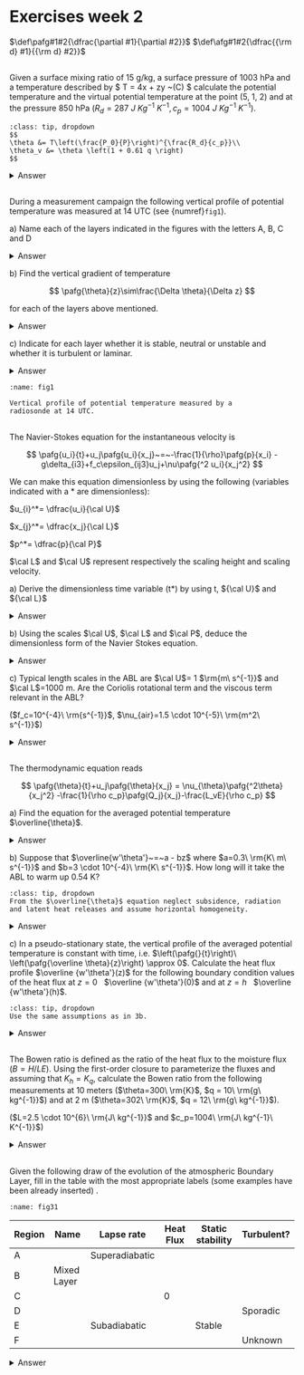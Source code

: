# Exercises week 2

$\def\pafg#1#2{\dfrac{\partial #1}{\partial #2}}$
$\def\afg#1#2{\dfrac{{\rm d} #1}{{\rm d} #2}}$

## 
Given a surface mixing ratio of 15 g/kg, a surface pressure of 1003 hPa and a temperature described by $ T = 4x + zy ~(C) $
calculate the potential temperature and the virtual potential temperature at the point
(5, 1, 2) and at the pressure 850 hPa ($R_d=287\ J\ Kg^{-1}\ K^{-1}, c_p=1004\ J\ Kg^{-1}\ K^{-1}$).

```{hint}
:class: tip, dropdown
$$
\theta &= T\left(\frac{P_0}{P}\right)^{\frac{R_d}{c_p}}\\
\theta_v &= \theta \left(1 + 0.61 q \right)
$$
```

<details>
  <summary>Answer</summary>

We know:

$$
T(5,1,2) &= 4\cdot 5+2\cdot 1\,^\circ{\rm C}\\
         &= 295\,{\rm K}\\
P_0 &= 1003\,{\rm hPa}\\
P   &= 850\,{\rm hPa}\\
R_d &= 287\,{\rm J\,kg^{-1}\,K^{-1}}\\
c_p &= 1004\,{\rm J\,kg^{-1}\,K^{-1}}\\
q   &= 15 \cdot 10^{-3}\,kg\,kg^{-1}
$$

Substituting these numbers results in:

$$
\theta &= 309.29\,{\rm K}\\
\theta_v &= 312.12\,{\rm K}\\
$$

</details>

## 
During a measurement campaign the following vertical profile
of potential temperature was measured at 14 UTC (see {numref}`fig1`).

a) Name each of the layers indicated in the figures with the letters A, B, C and D

<details>
  <summary>Answer</summary>

* A. Surface layer              
* B. Mixed layer                
* C. Entrainment zone/layer     
* D. Free troposphere       

</details>

b) Find the vertical gradient of temperature

$$
\pafg{\theta}{z}\sim\frac{\Delta \theta}{\Delta z}
$$

for each of the layers above mentioned.


<details>
  <summary>Answer</summary>
It depends on how you draw the schematic lines. 

* A. $\rm \frac{-1.5 K}{300 m} = -5 K km^{-1}$
* B. $\rm \frac{0 K}{1100 m} = 0 K km^{-1}$ 
* C. $\rm \frac{8 K}{350 m} = 23 K km^{-1}$
* D. $\rm \frac{0.75 K}{400 m} = 1.9 K km^{-1}$

</details>

c) Indicate for each layer whether it is stable, neutral or unstable and whether it is turbulent or laminar.
<details>
  <summary>Answer</summary>

* A. Unstable and turbulent
* B. Neutral and turbulent
* C. Stable, but turbulent
* D. Stable and laminar
</details>

```{figure} figures/figset11.png
:name: fig1

Vertical profile of potential temperature measured by a
radiosonde at 14 UTC.
```

##
The Navier-Stokes equation for the instantaneous velocity is

$$
\pafg{u_i}{t}+u_j\pafg{u_i}{x_j}~=~-\frac{1}{\rho}\pafg{p}{x_i}
-g\delta_{i3}+f_c\epsilon_{ij3}u_j+\nu\pafg{^2 u_i}{x_j^2}
$$

We can make this equation dimensionless by using the following (variables indicated with a $*$ are dimensionless):

$u_{i}^*= \dfrac{u_i}{\cal U}$

$x_{j}^*= \dfrac{x_j}{\cal L}$

$p^*= \dfrac{p}{\cal P}$

$\cal L$ and $\cal U$ represent respectively the scaling height and scaling velocity.

a) Derive the dimensionless time variable (t*) by using t, ${\cal U}$ and ${\cal L}$
<details>
  <summary>Answer</summary>

The unit of time is seconds. To obtain something with the same units from ${\cal U}$ and ${\cal L}$, one can use $ \dfrac{\cal L}{\cal U}$
Therefore $t^*= t\dfrac{\cal U}{\cal L}$

</details>

b) Using the scales $\cal U$, $\cal L$ and $\cal P$, deduce the dimensionless form of the
Navier Stokes equation.


<details>
  <summary>Answer</summary>

$$
u_i &= u_i^* \, \cal U\\
t &= t^* \, \frac{\cal L}{\cal U}\\
x_i &= x_i^* \, \cal L\\
p &= p^* \, \cal P\\
$$

Substituting this in the Navier Stokes equations results in

$$
\frac{\cal U\rm^2}{\cal L} \pafg{u_i^*}{t^*} + \frac{\cal U\rm^2}{\cal L} u_j^* \pafg{u_i^*}{x_j^*} 
= - \frac{\cal P}{\cal L} \frac{1}{\rho} \pafg{p^*}{x_i^*} 
- g \delta_{i3} 
+ \cal U f_c \epsilon_{ij3}u_j^* 
+ \frac{\cal U}{\cal L\rm^2} \nu \pafg{^2 u_i^*}{{x_j^*}^2}\\
$$

This equation can be multiplied by $\frac{\cal L}{\cal U\rm^2}$ to obtain the dimensionless form:

$$
\pafg{u_i^*}{t^*} + u_j^* \pafg{u_i^*}{x_j^*} = 
- \frac{\cal P}{\cal U \rm^2 \rho} \pafg{p^*}{x_i^*} 
- \frac{\cal L}{\cal U \rm^2} g \delta_{i3} 
+ \frac{\cal L}{\cal U} f_c \epsilon_{ij3}u_j^* 
+ \frac{\nu}{\cal U L} \pafg{^2 u_i^*}{{x_j^*}^2}
$$

This can also be expressed with the Reynold's number, ${\rm Re} = \frac{\cal U L}{\nu}$ and 
Rossby number ${\rm Ro} = \frac{\cal U}{f \cal L}$:

$$
\pafg{u_i^*}{t^*} + u_j^* \pafg{u_i^*}{x_j^*} = 
- \frac{\cal P}{\cal U \rm^2 \rho} \pafg{p^*}{x_i^*}
- \frac{\cal L}{\cal U \rm^2} g \delta_{i3}
+ \frac{1}{\rm Ro} \epsilon_{ij3}u_j^* 
+ \frac{1}{\rm Re} \pafg{^2 u_i^*}{{x_j^*}^2}
$$

Note: 
The pressure term and gravity term can also be rewritten using two dimensionless numbers that we don't cover in the course,
namely the Euler number and Froude number.
</details>

c) Typical length scales in the ABL are $\cal U$= 1 $\rm{m\ s^{-1}}$ and $\cal L$=1000 m.
Are the Coriolis rotational term and the viscous term relevant in the ABL?

($f_c=10^{-4}\ \rm{s^{-1}}$, $\nu_{air}=1.5 \cdot 10^{-5}\ \rm{m^2\ s^{-1}}$)

<details>
  <summary>Answer</summary>

Contribution of Coriolis force with respect to the other terms: $f_c^* = f_c \frac{\cal L}{\cal U} = 0.1 = 10~\%$. 
This contribution is weak, but significant. 
Contribution of viscosity: ${\rm Re} = \frac{\cal U L}{\nu} = 6.7 \cdot 10^7$, so $\frac{1}{\rm Re} \to 0$. 
This contribution is not significant. Consequently, this term can be neglected.
</details>

##
The thermodynamic equation reads

$$
\pafg{\theta}{t}+u_j\pafg{\theta}{x_j} = \nu_{\theta}\pafg{^2\theta}{x_j^2}
-\frac{1}{\rho c_p}\pafg{Q_j}{x_j}-\frac{L_vE}{\rho c_p}
$$

a) Find the equation for the averaged potential temperature $\overline{\theta}$.
<details>
  <summary>Answer</summary>

$$
\underbrace{\pafg{\theta}{t}}_{\rm Tendency} + \underbrace{u_j \pafg{\theta}{x_j}}_{\rm Advection} = \underbrace{\nu_{\theta}\pafg{^2\theta}{{x_j}^2}}_{\rm Viscosity} - \underbrace{\frac{1}{\rho c_p} \pafg{Q_j}{x_j}}_{\rm Radiation} - \underbrace{\frac{L_v E}{\rho c_p}}_{\rm Phase\,changes} \\
\pafg{\overline{\theta}}{t} + \overline{u_j \pafg{\theta}{x_j}} = \overline{\nu_{\theta}\pafg{^2\theta}{{x_j}^2}} - \overline{\frac{1}{\rho c_p} \pafg{Q_j}{x_j}} - \overline{\frac{L_v E}{\rho c_p}} \\
\pafg{\overline{\theta}}{t} + \overline{u_j}\,\overline{\pafg{\theta}{x_j}} + \overline{u_j' \pafg{\theta'}{x_j}} = \nu_{\theta}\pafg{^2\overline{\theta}}{{x_j}^2} - \frac{1}{\rho c_p} \pafg{\overline{Q_j}}{x_j} - \frac{L_v \overline{E}}{\rho c_p}
$$
Because of incompressibility, $\pafg{u_j}{x_j}=0$, and therefore also $\pafg{\overline{u_j}}{x_j}=\pafg{u_j'}{x_j} =0$. Therefore

$$
u_j'\pafg{\theta'}{x_j} &= u_j'\pafg{\theta'}{x_j} + \pafg{u_j'}{x_j} \theta' \\
&= \pafg{u_j'\theta'}{x_j}
$$(for:23b)

This is the flux form; after Reynolds averaging Equation {eq}`for:23b`, the divergence of a turbulent flux is obtained. Using this relation, the total thermodynamic equation reads

$$
\pafg{\theta}{t} + \overline{u_j}\pafg{\overline{\theta}}{x_j} + \pafg{\overline{u_j'\theta'}}{x_j} = \nu_{\theta}\pafg{^2\overline{\theta}}{{x_j}^2}-\frac{1}{\rho c_p} \pafg{\overline{Q_j}}{x_j} - \frac{L_v \overline{E}}{\rho c_p}
$$
</details>


b) Suppose that $\overline{w'\theta'}~=~a - bz$ where $a=0.3\ \rm{K\ m\ s^{-1}}$ and $b=3 \cdot 10^{-4}\ \rm{K\ s^{-1}}$.
How long will it take the ABL to warm up 0.54 K?

```{hint}
:class: tip, dropdown
From the $\overline{\theta}$ equation neglect subsidence, radiation
and latent heat releases and assume horizontal homogeneity.
```

<details>
  <summary>Answer</summary>

Since there are no clouds, **no latent heat release** is present: $\overline{E}=0$.

The impact of **radiation** is relatively **small** during day: $\frac{1}{\rho c_p} \pafg{\overline{Q_j}}{x_j} \approx 0$.

Due to the **high turbulent nature** of the atmospheric boundary layer, the viscous term can be neglected as well: $\nu_{\theta}\pafg{^2\overline{\theta}}{{x_j}^2} \approx 0$.

We assume **horizontal homogeneity**, so $x$ and $y$ derivatives of Reynold's averaged variables are equal to 0. 

Without subsidence, the mean vertical wind velocity, $\overline{w}$, is equal to 0 as well.

Finally, the equation results in

$$
\pafg{\overline{\theta}}{t} = - \pafg{\overline{w'\theta'}}{z}
$$

Since $\pafg{\overline{w'\theta'}}{z} = - b$, $\pafg{\overline{\theta}}{t} = 3 \cdot 10^{-4}\rm\,K\,s^{-1}$. The time needed is equal to $\frac{0.54\rm\,K}{3 \cdot 10^{-4}\rm\,K\,s^{-1}} = 1800\,{\rm s} = \frac{1}{2}\,{\rm hr}$.

</details>

c) In a pseudo-stationary state, the vertical profile of the averaged potential
temperature is constant with time, i.e. $\left(\pafg{}{t}\right)\ \left(\pafg{\overline \theta}{z}\right) \approx 0$. Calculate
the heat flux profile $\overline {w'\theta'}(z)$ for the following boundary condition values of the heat flux
at $z=0~~$ $\overline {w'\theta'}(0)$ and at $z=h~~$ $\overline {w'\theta'}(h)$.

```{hint}
:class: tip, dropdown
Use the same assumptions as in 3b.
```

<details>
  <summary>Answer</summary>

The governing equation is

$$
\pafg{\overline{\theta}}{t} = - \pafg{\overline{w'\theta'}}{z}
$$

By taking the derivative to $z$ of this equation, we obtain

$$
\pafg{}{z}\left(\pafg{\overline{\theta}}{t}\right) = - \pafg{^2\overline{w'\theta'}}{z^2} 
$$(for:23c1)

The left hand side can be rewritten:

$$
\pafg{}{z}\left(\pafg{\overline{\theta}}{t}\right) = \pafg{}{t}\left(\pafg{\overline{\theta}}{z}\right) \approx 0 
$$(for:23c2)

This is known as the quasi-steady approximation. It holds true under convective conditions and states that the gradient of potential temperature does not change on time.

Equations {eq}`for:23c1` and {eq}`for:23c2` show that

$$
\pafg{^2\overline{w'\theta'}}{z^2} &\approx 0\\
$$

This results in 

$$
\pafg{\overline{w'\theta'}}{z} &= C_1 \\
\overline{w'\theta'} &= C_1 z + C_2
$$ 

Using the boundary conditions:  

$\overline{w'\theta'} = \overline{w'\theta'}(0) + \left( \overline{w'\theta'}(h) - \overline{w'\theta'}(0) \right)\frac{z}{h}$  

In the figure, a visual representation is shown.

```{figure} figures/Exercise23c.png
:name: fig2.3
```
</details>

##
The Bowen ratio is defined as the ratio of the heat flux to
the moisture flux ($B=H/LE$). Using the first-order closure to
parameterize the fluxes and assuming that $K_h=K_q$, calculate
the Bowen ratio from the following measurements at 10 meters
($\theta=300\ \rm{K}$, $q = 10\ \rm{g\ kg^{-1}}$) and at 2 m ($\theta=302\ \rm{K}$, $q = 12\ \rm{g\ kg^{-1}}$).

($L=2.5 \cdot 10^{6}\ \rm{J\ kg^{-1}}$ and $c_p=1004\ \rm{J\ kg^{-1}\ K^{-1}}$)

<details>
  <summary>Answer</summary>

$$
B=\frac{H}{LE}
$$

We know

$$
H &= \rho c_p \overline{w'\theta '}\\
LE &= \rho L \overline{w'q'},
$$

which can be related to gradients using the first-order closure,

$$
\overline{w'\theta '} &= - K_h \pafg{\overline{\theta}}{z} \\
\overline{w'q'} &= - K_q \pafg{\overline{q}}{z} .
$$

Therefore,

$$
B &= \frac{\rho c_p \overline{w'\theta '}}{\rho L \overline{w'q'}} \\
  &= \frac{c_p}{L} \frac{K_h}{K_q} \frac{\pafg{\overline{\theta}}{z}}{\pafg{\overline{q}}{z}} .
$$

All constants are known and from measurements follow $\pafg{\overline{\theta}}{z} = \frac{-2\,{\rm K}}{8\,{\rm m}}$ 
and $\pafg{\overline{q}}{z} = \frac{-2\cdot 10^{-3} \,{\rm kg\ kg^{-1}}}{8\,{\rm m}}$. 

This results in B=0.4.

</details>

## 
Given the following draw of the evolution of the atmospheric
Boundary Layer, fill in the table with the most appropriate labels
(some examples have been already inserted) .

```{figure} figures/figset31.png
:name: fig31
```

| **Region** | **Name**    | **Lapse rate** | **Heat Flux** | **Static stability** | **Turbulent?** |
|------------|-------------|----------------|---------------|----------------------|----------------| 
| A          |             | Superadiabatic |               |                      |                |
| B          | Mixed Layer |                |               |                      |                |
| C          |             |                | 0             |                      |                |
| D          |             |                |               |                      | Sporadic       |
| E          |             | Subadiabatic   |               | Stable               |                |
| F          |             |                |               |                      | Unknown        |

<details>
  <summary>Answer</summary>

| **Region** | **Name**                 | **Lapse rate** | **Heat Flux**                          | **Static stability** | **Turbulent?** |
|------------|--------------------------|----------------|----------------------------------------|----------------------|----------------| 
| A          | Surface Layer            | Superadiabatic | >0                                     | Unstable             | Yes            |
| B          | Mixed Layer              | Adiabatic      | $\begin{cases} >0 \\ <0 \end{cases} $ | Neutral              | Yes            |
| C          | Residual layer           | Adiabatic      | 0                                      | Neutral              | Sporadic       |
| D          | Nocturnal boundary layer | Subadiabatic   | <0                                     | Stable               | Sporadic       |
| E          | Capping inversion        | Subadiabatic   | <0                                     | Stable               | Yes            |
| F          | Free atmosphere          | Subadiabatic   | 0                                      | Stable               | Unknown        |

Superadiabatic: The temperature decreases more with height compared to the case of adiabatic cooling.

Subadiabatic: The temperature decreases less with height compared to the case of adiabatic cooling.

In the mixed layer, the heat flux decreases with height. 
It's positive in the lower $\frac{5}{6}$ part of the boundary layer and negative in the rest.

In the residual layer and in the nocturnal boundary layer, turbulence is generated by shear. 
In the free troposphere as well, but less frequent due to the stronger stability.
</details>
